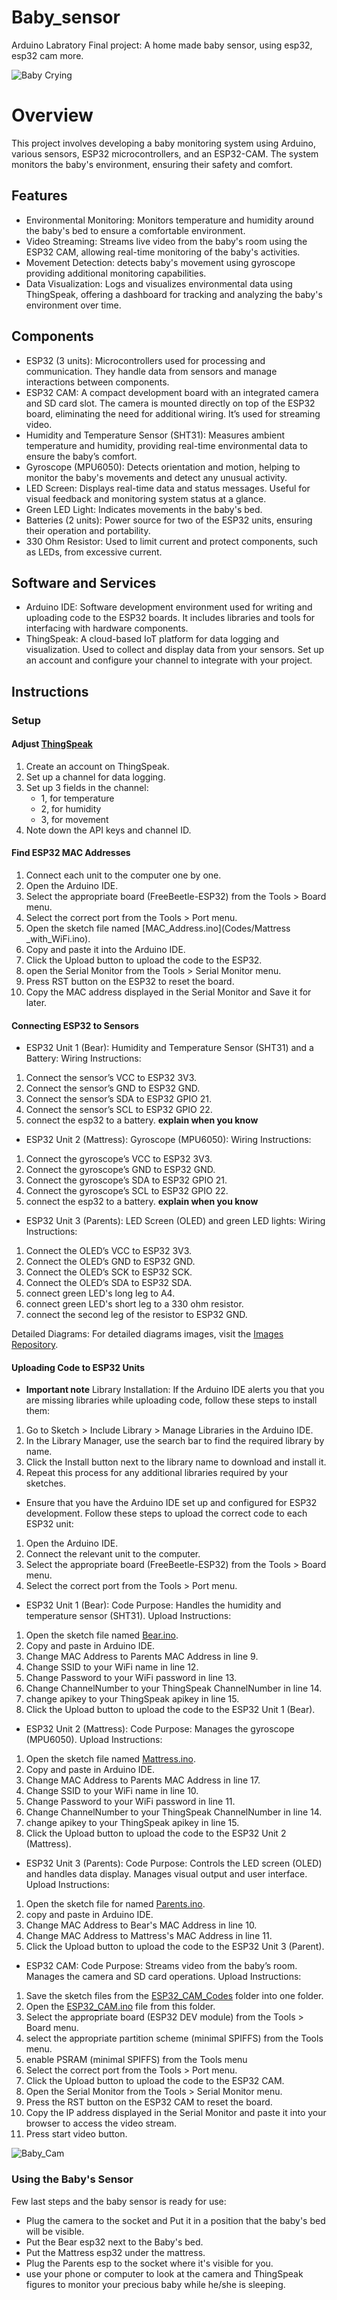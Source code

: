 # Baby_sensor
Arduino Labratory Final project: A home made baby sensor, using esp32, esp32 cam more.

![Baby Crying](https://media.giphy.com/media/2Qs2hKWMvEzdu/giphy.gif)

# Overview
This project involves developing a baby monitoring system using Arduino, various sensors, ESP32 microcontrollers, and an ESP32-CAM. The system monitors the baby's environment, ensuring their safety and comfort.

## Features
- Environmental Monitoring: Monitors temperature and humidity around the baby's bed to ensure a comfortable environment.
- Video Streaming: Streams live video from the baby's room using the ESP32 CAM, allowing real-time monitoring of the baby's activities.
- Movement Detection: detects baby's movement using gyroscope providing additional monitoring capabilities.
- Data Visualization: Logs and visualizes environmental data using ThingSpeak, offering a dashboard for tracking and analyzing the baby's environment over time.

## Components
- ESP32 (3 units): Microcontrollers used for processing and communication. They handle data from sensors and manage interactions between components.
- ESP32 CAM: A compact development board with an integrated camera and SD card slot. The camera is mounted directly on top of the ESP32 board, eliminating the need for additional wiring. It’s used for streaming video.
- Humidity and Temperature Sensor (SHT31): Measures ambient temperature and humidity, providing real-time environmental data to ensure the baby’s comfort.
- Gyroscope (MPU6050): Detects orientation and motion, helping to monitor the baby's movements and detect any unusual activity.
- LED Screen: Displays real-time data and status messages. Useful for visual feedback and monitoring system status at a glance.
- Green LED Light: Indicates movements in the baby's bed.
- Batteries (2 units): Power source for two of the ESP32 units, ensuring their operation and portability.
- 330 Ohm Resistor: Used to limit current and protect components, such as LEDs, from excessive current.

## Software and Services
- Arduino IDE: Software development environment used for writing and uploading code to the ESP32 boards. It includes libraries and tools for interfacing with hardware components.
- ThingSpeak: A cloud-based IoT platform for data logging and visualization. Used to collect and display data from your sensors. Set up an account and configure your channel to integrate with your project.

## Instructions
### Setup

#### Adjust [ThingSpeak](https://thingspeak.com/)
1. Create an account on ThingSpeak.
2. Set up a channel for data logging.
3. Set up 3 fields in the channel:
   - 1, for temperature
   - 2, for humidity
   - 3, for movement 
5. Note down the API keys and channel ID.

#### Find ESP32 MAC Addresses
1. Connect each unit to the computer one by one.
2. Open the Arduino IDE.
3. Select the appropriate board (FreeBeetle-ESP32) from the Tools > Board menu.
4. Select the correct port from the Tools > Port menu.
5. Open the sketch file named [MAC_Address.ino](Codes/Mattress _with_WiFi.ino).
6. Copy and paste it into the Arduino IDE.
7. Click the Upload button to upload the code to the ESP32.
8. open the Serial Monitor from the Tools > Serial Monitor menu.
9. Press RST button on the ESP32 to reset the board.
10. Copy the MAC address displayed in the Serial Monitor and Save it for later.

#### Connecting ESP32 to Sensors
- ESP32 Unit 1 (Bear):
Humidity and Temperature Sensor (SHT31) and a Battery:
Wiring Instructions:
1. Connect the sensor’s VCC to ESP32 3V3.
2. Connect the sensor’s GND to ESP32 GND.
3. Connect the sensor’s SDA to ESP32 GPIO 21.
4. Connect the sensor’s SCL to ESP32 GPIO 22.
5. connect the esp32 to a battery. **explain when you know**

- ESP32 Unit 2 (Mattress):
Gyroscope (MPU6050):
Wiring Instructions:
1. Connect the gyroscope’s VCC to ESP32 3V3.
2. Connect the gyroscope’s GND to ESP32 GND.
3. Connect the gyroscope’s SDA to ESP32 GPIO 21.
4. Connect the gyroscope’s SCL to ESP32 GPIO 22.
5. connect the esp32 to a battery. **explain when you know**

- ESP32 Unit 3 (Parents):
LED Screen (OLED) and green LED lights: 
Wiring Instructions:
1. Connect the OLED’s VCC to ESP32 3V3.
2. Connect the OLED’s GND to ESP32 GND.
3. Connect the OLED’s SCK to ESP32 SCK.
4. Connect the OLED’s SDA to ESP32 SDA.
5. connect green LED's long leg to A4.
6. connect green LED's short leg to a 330 ohm resistor. 
7. connect the second leg of the resistor to ESP32 GND.

Detailed Diagrams:
For detailed diagrams images, visit the [Images Repository](Pictures/Circuit_diagrams_Pictures).

#### Uploading Code to ESP32 Units
- **Important note** Library Installation: If the Arduino IDE alerts you that you are missing libraries while uploading code, follow these steps to install them:
1. Go to Sketch > Include Library > Manage Libraries in the Arduino IDE.
2. In the Library Manager, use the search bar to find the required library by name.
3. Click the Install button next to the library name to download and install it.
4. Repeat this process for any additional libraries required by your sketches.

- Ensure that you have the Arduino IDE set up and configured for ESP32 development. Follow these steps to upload the correct code to each ESP32 unit:
1. Open the Arduino IDE.
2. Connect the relevant unit to the computer.
3. Select the appropriate board (FreeBeetle-ESP32) from the Tools > Board menu.
4. Select the correct port from the Tools > Port menu.

- ESP32 Unit 1 (Bear):
Code Purpose: Handles the humidity and temperature sensor (SHT31).
Upload Instructions:
1. Open the sketch file named [Bear.ino](Codes/Bear.ino).
2. Copy and paste in Arduino IDE.
3. Change MAC Address to Parents MAC Address in line 9.
4. Change SSID to your WiFi name in line 12.
5. Change Password to your WiFi password in line 13.
6. Change ChannelNumber to your ThingSpeak ChannelNumber in line 14.
7. change apikey to your ThingSpeak apikey in line 15.
8. Click the Upload button to upload the code to the ESP32 Unit 1 (Bear).

- ESP32 Unit 2 (Mattress):
Code Purpose: Manages the gyroscope (MPU6050).
Upload Instructions:
1. Open the sketch file named [Mattress.ino](Codes/Mattress.ino).
2. Copy and paste in Arduino IDE.
3. Change MAC Address to Parents MAC Address in line 17.
4. Change SSID to your WiFi name in line 10.
5. Change Password to your WiFi password in line 11.
6. Change ChannelNumber to your ThingSpeak ChannelNumber in line 14.
7. change apikey to your ThingSpeak apikey in line 15.
8. Click the Upload button to upload the code to the ESP32 Unit 2 (Mattress).

- ESP32 Unit 3 (Parents):
Code Purpose: Controls the LED screen (OLED) and handles data display. Manages visual output and user interface.
Upload Instructions:
1. Open the sketch file for named [Parents.ino](Codes/Parents.ino).
2. copy and paste in Arduino IDE.
3. Change MAC Address to Bear's MAC Address in line 10.
4. Change MAC Address to Mattress's MAC Address in line 11.
5. Click the Upload button to upload the code to the ESP32 Unit 3 (Parent).

- ESP32 CAM:
Code Purpose: Streams video from the baby’s room. Manages the camera and SD card operations.
Upload Instructions:
1. Save the sketch files from the [ESP32_CAM_Codes](Codes/ESP32_CAM_Codes) folder into one folder.
2. Open the [ESP32_CAM.ino](Codes/ESP32_CAM_Codes/ESP32_CAM.ino) file from this folder.
3. Select the appropriate board (ESP32 DEV module) from the Tools > Board menu.
4. select the appropriate partition scheme (minimal SPIFFS) from the Tools menu.
5. enable PSRAM (minimal SPIFFS) from the Tools menu
6. Select the correct port from the Tools > Port menu.
7. Click the Upload button to upload the code to the ESP32 CAM.
8. Open the Serial Monitor from the Tools > Serial Monitor menu.
9. Press the RST button on the ESP32 CAM to reset the board.
10. Copy the IP address displayed in the Serial Monitor and paste it into your browser to access the video stream.
11. Press start video button.

![Baby_Cam](https://i.giphy.com/media/v1.Y2lkPTc5MGI3NjExZGs4cHNldTRyaWtoYWl0d213Yno2cDRuY2Zld2I5eXI5NnlyZWx1ZiZlcD12MV9pbnRlcm5hbF9naWZfYnlfaWQmY3Q9Zw/3o6ZtqJw69RlbU0KuA/giphy.gif)

### Using the Baby's Sensor
Few last steps and the baby sensor is ready for use:
- Plug the camera to the socket and Put it in a position that the baby's bed will be visible.
- Put the Bear esp32 next to the Baby's bed.
- Put the Mattress esp32 under the mattress.
- Plug the Parents esp to the socket where it's visible for you.
- use your phone or computer to look at the camera and ThingSpeak figures to monitor your precious baby while he/she is sleeping.
